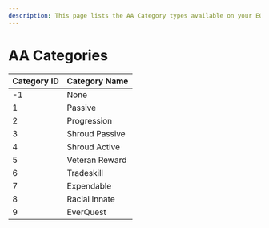 ```yaml
---
description: This page lists the AA Category types available on your EQEmu Server.
---
```


# AA Categories

| Category ID | Category Name |
| :--- | :--- |
| -1 | None |
| 1 | Passive |
| 2 | Progression |
| 3 | Shroud Passive |
| 4 | Shroud Active |
| 5 | Veteran Reward |
| 6 | Tradeskill |
| 7 | Expendable |
| 8 | Racial Innate |
| 9 | EverQuest |

